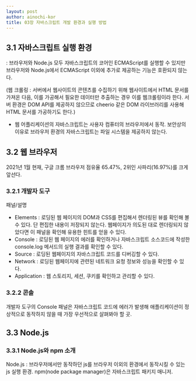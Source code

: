 ```yaml
---
layout: post
author: ainochi-kor
title: 03장 자바스크립트 개발 환경과 실행 방법 
---
```


## 3.1 자바스크립트 실행 환경
: 브라우저와 Node.js 모두 자바스크립트의 코어인 ECMAScript를 실행할 수 있지만 브라우저와 Node.js에서 ECMAScript 이외에 추가로 제공하는 기능은 호환되지 않는다.

(웹 크롤링 : 서버에서 웹사이트의 콘텐츠를 수집하기 위해 웹사이트에서 HTML 문서를 가져온 다음, 이를 가공해서 필요한 데이터만 추출하는 경우 이를 웹크롤링이라 한다. 서버 환경은 DOM API를 제공하지 않으므로 cheerio 같은 DOM 라이브러리를 사용해 HTML 문서를 가공하기도 한다.)

- 웹 어플리케이션의 자바스크립트는 사용자 컴퓨터의 브라우저에서 동작. 보안상의 이유로 브라우저 환경의 자바스크립트는 파일 시스템을 제공하지 않는다.

## 3.2 웹 브라우저
2021년 1월 현재, 구글 크롬 브라우저 점유율 65.47%, 2위인 사파리(16.97%)를 크게 앞선다.

### 3.2.1 개발자 도구
패널/설명
- Elements : 로딩된 웹 페이지의 DOM과 CSS를 편집해서 렌더링된 뷰를 확인해 볼 수 있다. 단 편집한 내용이 저장되지 않는다. 웹페이지가 의도된 대로 렌더링되지 않았다면 이 패널을 확인해 유용한 힌트를 얻을 수 있다.
- Console : 로딩된 웹 페이지의 에러를 확인하거나 자바스크립트 소스코드에 작성한 console.log 메서드의 실행 결과를 확인할 수 있다.
- Source : 로딩된 웹페이지의 자바스크립트 코드를 디버깅할 수 있다.
- Network : 로딩된 웹페이지에 관련된 네트워크 요청 정보와 성능을 확인할 수 있다.
- Application : 웹 스토리지, 세션, 쿠키를 확인하고 관리할 수 있다.

### 3.2.2 콘솔
개발자 도구의 Console 패널은 자바스크립트 코드에 에러가 발생해 애플리케이션이 정상적으로 동작하지 않을 때 가장 우선적으로 살펴봐야 할 곳.


## 3.3 Node.js

### 3.3.1 Node.js와 npm 소개
Node.js : 브라우저에서만 동작하던 js를 브라우저 이외의 환경에서 동작시킬 수 있는 js 실행 환경.
npm(node package manager)은 자바스크립트 패키지 매니저. 